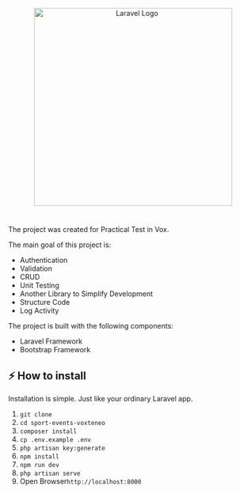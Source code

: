 <p align="center"><a href="https://laravel.com" target="_blank"><img src="https://raw.githubusercontent.com/laravel/art/master/logo-lockup/5%20SVG/2%20CMYK/1%20Full%20Color/laravel-logolockup-cmyk-red.svg" width="400" alt="Laravel Logo"></a></p>

# 

The project was created for Practical Test in Vox.

The main goal of this project is:

- Authentication
- Validation
- CRUD
- Unit Testing
- Another Library to Simplify Development
- Structure Code
- Log Activity

The project is built with the following components:

- Laravel Framework
- Bootstrap Framework

## ⚡️ How to install

Installation is simple. Just like your ordinary Laravel app.

1. `git clone`
2. `cd sport-events-voxteneo`
3. `composer install`
4. `cp .env.example .env`
5. `php artisan key:generate`   
6. `npm install`
7. `npm run dev`
8. `php artisan serve`
8. Open Browser`http://localhost:8000`

